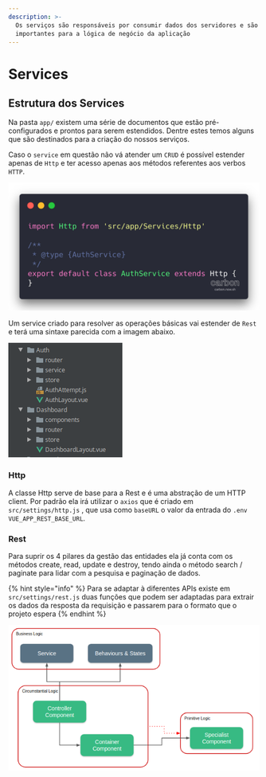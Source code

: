 ```yaml
---
description: >-
  Os serviços são responsáveis por consumir dados dos servidores e são muito
  importantes para a lógica de negócio da aplicação
---
```


# Services

## Estrutura dos Services

Na pasta `app/` existem uma série de documentos que estão pré-configurados e prontos para serem estendidos. Dentre estes temos alguns que são destinados para a criação do nossos serviços.

Caso o `service` em questão não vá atender um `CRUD` é possível estender apenas de `Http` e ter acesso apenas aos métodos referentes aos verbos `HTTP`.

![Exemplo de service que usa apenas a classe Http](../.gitbook/assets/image%20%2827%29.png)

Um service criado para resolver as operações básicas vai estender de `Rest` e terá uma sintaxe parecida com a imagem abaixo.

![Service Rest simples](../.gitbook/assets/image%20%2829%29.png)

### Http

A classe Http serve de base para a Rest e é uma abstração de um HTTP client. Por padrão ela irá utilizar o `axios` que é criado em `src/settings/http.js` , que usa como `baseURL` o valor da entrada do `.env` `VUE_APP_REST_BASE_URL`. 

### Rest

Para suprir os 4 pilares da gestão das entidades ela já conta com os métodos create, read, update e destroy, tendo ainda o método search / paginate para lidar com a pesquisa e paginação de dados.

{% hint style="info" %}
Para se adaptar à diferentes APIs existe em `src/settings/rest.js` duas funções que podem ser adaptadas para extrair os dados da resposta da requisição e passarem para o formato que o projeto espera
{% endhint %}

![](../.gitbook/assets/image%20%2816%29.png)

